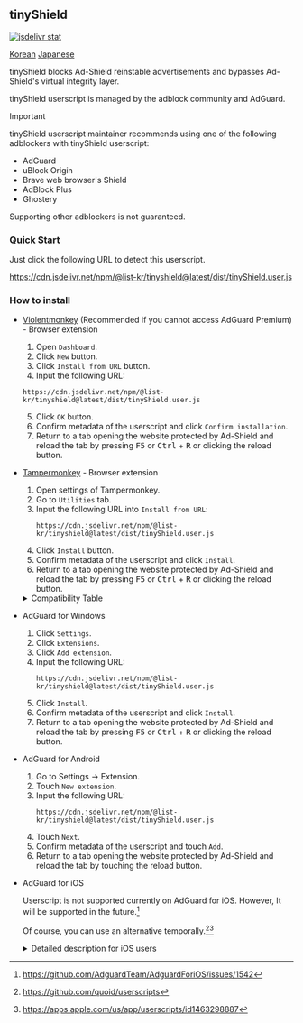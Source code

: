 ## tinyShield

[![jsdelivr stat](https://data.jsdelivr.com/v1/package/npm/@list-kr/tinyshield/badge)](https://www.jsdelivr.com/package/npm/@list-kr/tinyshield)

[Korean](./README.ko.md) [Japanese](./README.ja.md)

tinyShield blocks Ad-Shield reinstable advertisements and bypasses Ad-Shield's virtual integrity layer.

tinyShield userscript is managed by the adblock community and AdGuard.

> [!IMPORTANT]
> tinyShield userscript maintainer recommends using one of the following adblockers with tinyShield userscript:
> - AdGuard
> - uBlock Origin
> - Brave web browser's Shield
> - AdBlock Plus
> - Ghostery
>
> Supporting other adblockers is not guaranteed.

### Quick Start
Just click the following URL to detect this userscript.

https://cdn.jsdelivr.net/npm/@list-kr/tinyshield@latest/dist/tinyShield.user.js

### How to install
- [Violentmonkey](https://addons.mozilla.org/en-US/firefox/addon/violentmonkey/) (Recommended if you cannot access AdGuard Premium) - Browser extension
    1. Open `Dashboard`.
    2. Click `New` button.
    3. Click `Install from URL` button.
    4. Input the following URL:
    ```
    https://cdn.jsdelivr.net/npm/@list-kr/tinyshield@latest/dist/tinyShield.user.js
    ```
    5. Click `OK` button.
    6. Confirm metadata of the userscript and click `Confirm installation`.
    7. Return to a tab opening the website protected by Ad-Shield and reload the tab by pressing <kbd>F5</kbd> or <kbd>Ctrl</kbd> + <kbd>R</kbd> or clicking the reload button.

- [Tampermonkey](https://addons.mozilla.org/en-US/firefox/addon/tampermonkey/) - Browser extension
    1. Open settings of Tampermonkey.
    2. Go to `Utilities` tab.
    3. Input the following URL into `Install from URL`:
        ```
        https://cdn.jsdelivr.net/npm/@list-kr/tinyshield@latest/dist/tinyShield.user.js
        ```
    4. Click `Install` button.
    5. Confirm metadata of the userscript and click `Install`.
    6. Return to a tab opening the website protected by Ad-Shield and reload the tab by pressing <kbd>F5</kbd> or <kbd>Ctrl</kbd> + <kbd>R</kbd> or clicking the reload button.

    <details>
    <summary>Compatibility Table</summary>

    Browser Extension | License | Status
    ----------------- | ------ | -------
    [Tampermonkey](https://www.tampermonkey.net/) | Proprietary (Donationware) | ✔
    [Greasemonkey](https://www.greasespot.net/) | MIT | ✘
    [Violentmonkey](https://violentmonkey.github.io/) | MIT | ✔

    </details>
    
- AdGuard for Windows
    1. Click `Settings`.
    2. Click `Extensions`.
    3. Click `Add extension`.
    4. Input the following URL:
        ```
        https://cdn.jsdelivr.net/npm/@list-kr/tinyshield@latest/dist/tinyShield.user.js
        ```
    5. Click `Install`.
    6. Confirm metadata of the userscript and click `Install`.
    7. Return to a tab opening the website protected by Ad-Shield and reload the tab by pressing <kbd>F5</kbd> or <kbd>Ctrl</kbd> + <kbd>R</kbd> or clicking the reload button.


- AdGuard for Android
    1. Go to Settings -> Extension.
    2. Touch `New extension`.
    3. Input the following URL:
        ```
        https://cdn.jsdelivr.net/npm/@list-kr/tinyshield@latest/dist/tinyShield.user.js
        ```
    4. Touch `Next`.
    5. Confirm metadata of the userscript and touch `Add`.
    6. Return to a tab opening the website protected by Ad-Shield and reload the tab by touching the reload button.


 - AdGuard for iOS

    Userscript is not supported currently on AdGuard for iOS.
    However, It will be supported in the future.[^1]
    
    Of course, you can use an alternative temporally.[^2][^3]

    <details>
    <summary>Detailed description for iOS users</summary>

    1. Install [**Usercripts**](https://apps.apple.com/us/app/userscripts/id1463298887) app
    2. Enable **Usercripts** extension in Safari settings
        * iOS 18+: `System settings` => `Apps` => `Safari` => `Extensions`
        * iOS 17 and older: `System settings` => `Safari` => `Extensions`
        Find **Usercripts**, enable it and allow `On other sites` permission
    4. Open the [tinyShield](https://cdn.jsdelivr.net/npm/@list-kr/tinyshield@latest/dist/tinyShield.user.js) userscript URL in browser
    5. Press the extensions icon in the address bar of Safari and select Userscripts 
    6. Tap to install
    7. In opened popup, scroll down and press Install button
    8. Done.

    </details>



[^1]: https://github.com/AdguardTeam/AdguardForiOS/issues/1542
[^2]: https://github.com/quoid/userscripts
[^3]: https://apps.apple.com/us/app/userscripts/id1463298887
